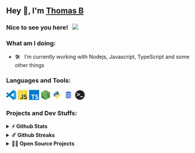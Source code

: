 
## Hey 👋, I'm [Thomas B](https://github.com/Korben85/)

### Nice to see you here! &nbsp; ![](https://visitor-badge.glitch.me/badge?page_id=Korben85.Korben85&style=flat-square&color=0088cc)

### What am I doing:

- 🛠 &nbsp; I’m currently working with Nodejs, Javascript, TypeScript and some other things

### Languages and Tools:
<code><img height="27" src="https://raw.githubusercontent.com/github/explore/80688e429a7d4ef2fca1e82350fe8e3517d3494d/topics/visual-studio-code/visual-studio-code.png" alt="Visual Studio Code"></code>
<code><img height="27" src="https://raw.githubusercontent.com/github/explore/80688e429a7d4ef2fca1e82350fe8e3517d3494d/topics/javascript/javascript.png" alt="javascript"></code>
<code><img height="27" src="https://raw.githubusercontent.com/github/explore/80688e429a7d4ef2fca1e82350fe8e3517d3494d/topics/typescript/typescript.png" alt="typescript"></code>
<code><img height="27" src="https://raw.githubusercontent.com/github/explore/80688e429a7d4ef2fca1e82350fe8e3517d3494d/topics/nodejs/nodejs.png" alt="nodejs"></code>
<code><img height="27" src="https://raw.githubusercontent.com/github/explore/80688e429a7d4ef2fca1e82350fe8e3517d3494d/topics/python/python.png" alt="python"></code>
<code><img height="27" src="https://raw.githubusercontent.com/github/explore/80688e429a7d4ef2fca1e82350fe8e3517d3494d/topics/sql/sql.png" alt="sql"></code>
<code><img height="27" src="https://raw.githubusercontent.com/github/explore/80688e429a7d4ef2fca1e82350fe8e3517d3494d/topics/terminal/terminal.png" alt="terminal"></code>

### Projects and Dev Stuffs:

<details>	
  <summary><b>⚡ Github Stats</b></summary>

  <br />
  <img height="180em" src="https://github-readme-stats.vercel.app/api?username=Korben85&show_icons=true&hide_border=true&&count_private=true&include_all_commits=true" />
  <img height="180em" src="https://github-readme-stats.vercel.app/api/top-langs/?username=Korben85&exclude_repo=KNN-Image-Classification&show_icons=true&hide_border=true&layout=compact&langs_count=8"/>
</details>

<details>	
  <summary><b>☄️ Github Streaks</b></summary>

  <br />
  <img height="180em" src="https://github-readme-streak-stats.herokuapp.com/?user=Korben85&hide_border=true" />
</details>

<details>
  <summary><b>🧑‍🚀 Open Source Projects</b></summary>

  <br />
  <table>
    <thead align="center">
      <tr border: none;>
        <td><b>💻 Projects</b></td>
        <td><b>🌟 Stars</b></td>
        <td><b>🍴 Forks</b></td>
        <td><b>🐛 Issues</b></td>
        <td><b>🔔 Pull Requests</b></td>
        <td><b>👨‍💻 Language</b></td>
      </tr>
    </thead>
    <tbody>
      <tr>
	      <td><a href="https://github.com/DestinyItemManager/DIM"><b>DestinyItemManager</b></a></td>
        <td><img alt="Stars" src="https://img.shields.io/github/stars/DestinyItemManager/DIM?style=flat-square&labelColor=343b41"/></td>
        <td><img alt="Forks" src="https://img.shields.io/github/forks/DestinyItemManager/DIM?style=flat-square&labelColor=343b41"/></td>
        <td><img alt="Issues" src="https://img.shields.io/github/issues/DestinyItemManager/DIM?style=flat-square"/></td>
        <td><img alt="Pull Requests" src="https://img.shields.io/github/issues-pr/DestinyItemManager/DIM?style=flat-square"/></td>
        <td><img alt="Language" src="https://img.shields.io/github/languages/top/DestinyItemManager/DIM?style=flat-square"/></td>
      </tr>
    </tbody>
  </table>
  <br />
</details>
